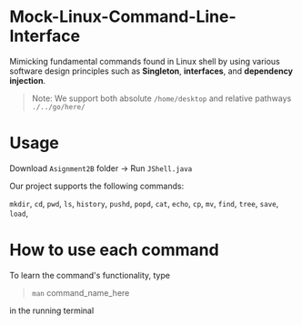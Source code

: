 # Mock-Linux-Command-Line-Interface 

Mimicking fundamental commands found in Linux shell by using various software design principles such as **Singleton**, **interfaces**, and **dependency injection**.

> Note: We support both absolute `/home/desktop` and relative pathways `./../go/here/`



# Usage

Download `Asignment2B` folder &rightarrow; Run `JShell.java`

Our project supports the following commands: 

`mkdir`,  `cd`,  `pwd`,  `ls`,  `history`,  `pushd`,  `popd`,  `cat`,  `echo`,  `cp`,   `mv`,  `find`,  `tree`,  `save`,  `load`,        



# How to use each command

To learn the command's functionality, type 

>  `man` command_name_here

in the running terminal



